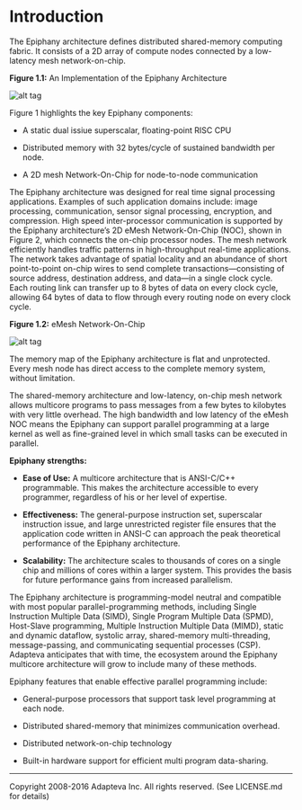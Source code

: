 Introduction
=========================================================================
The Epiphany architecture defines distributed shared-memory computing fabric. It consists of a 2D array of compute nodes connected by a low-latency mesh network-on-chip.

**Figure 1.1:** An Implementation of the Epiphany Architecture

![alt tag](../figures/epiphany_arch.jpg)

Figure 1 highlights the key Epiphany components:

* A static dual issiue superscalar, floating-point RISC CPU

* Distributed memory with 32 bytes/cycle of sustained bandwidth per node.

* A 2D mesh Network-On-Chip for node-to-node communication 

The Epiphany architecture was designed for real time signal processing applications. Examples of such application domains include: image processing, communication, sensor signal processing, encryption, and compression. High speed inter-processor communication is supported by the Epiphany architecture’s 2D eMesh Network-On-Chip (NOC), shown in Figure 2, which connects the on-chip processor nodes. The mesh network efficiently handles traffic patterns in high-throughput real-time applications. The network takes advantage of spatial locality and an abundance of short point-to-point on-chip wires to send complete transactions—consisting of source address, destination address, and data—in a single clock cycle. Each routing link can transfer up to 8 bytes of data on every clock cycle, allowing 64 bytes of data to flow through every routing node on every clock cycle. 

**Figure 1.2:** eMesh Network-On-Chip

![alt tag](../figures/emesh.jpg)

The memory map of the Epiphany architecture is flat and unprotected. Every mesh node has direct access to the complete memory system, without limitation.

The shared-memory architecture and low-latency, on-chip mesh network allows multicore programs to pass messages from a few bytes to kilobytes with very little overhead. The high bandwidth and low latency of the eMesh NOC means the Epiphany can support parallel programming at a large kernel as well as fine-grained level in which small tasks can be executed in parallel.
 
**Epiphany strengths:**

* **Ease of Use:** A multicore architecture that is ANSI-C/C++ programmable. This makes the architecture accessible to every programmer, regardless of his or her level of expertise.

* **Effectiveness:** The general-purpose instruction set, superscalar instruction issue, and large unrestricted register file ensures that the application code written in ANSI-C can approach the peak theoretical performance of the Epiphany architecture. 

* **Scalability:** The architecture scales to thousands of cores on a single chip and millions of cores within a larger system. This provides the basis for future performance gains from increased parallelism.

The Epiphany architecture is programming-model neutral and compatible with most popular parallel-programming methods, including Single Instruction Multiple Data (SIMD), Single Program Multiple Data (SPMD), Host-Slave programming, Multiple Instruction Multiple Data (MIMD), static and dynamic dataflow, systolic array, shared-memory multi-threading, message-passing, and communicating sequential processes (CSP). Adapteva anticipates that with time, the ecosystem around the Epiphany multicore architecture will grow to include many of these methods.

Epiphany features that enable effective parallel programming include:

* General-purpose processors that support task level programming at each node.

* Distributed shared-memory that minimizes communication overhead.

* Distributed network-on-chip technology

* Built-in hardware support for efficient multi program data-sharing.

----
Copyright 2008-2016 Adapteva Inc. All rights reserved.
(See LICENSE.md for details)
